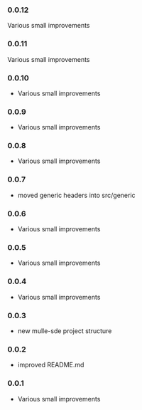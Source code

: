 ### 0.0.12

Various small improvements

### 0.0.11

Various small improvements

### 0.0.10

* Various small improvements

### 0.0.9

* Various small improvements

### 0.0.8

* Various small improvements

### 0.0.7

* moved generic headers into src/generic

### 0.0.6

* Various small improvements

### 0.0.5

* Various small improvements

### 0.0.4

* Various small improvements

### 0.0.3

* new mulle-sde project structure

### 0.0.2

* improved README.md

### 0.0.1

* Various small improvements
